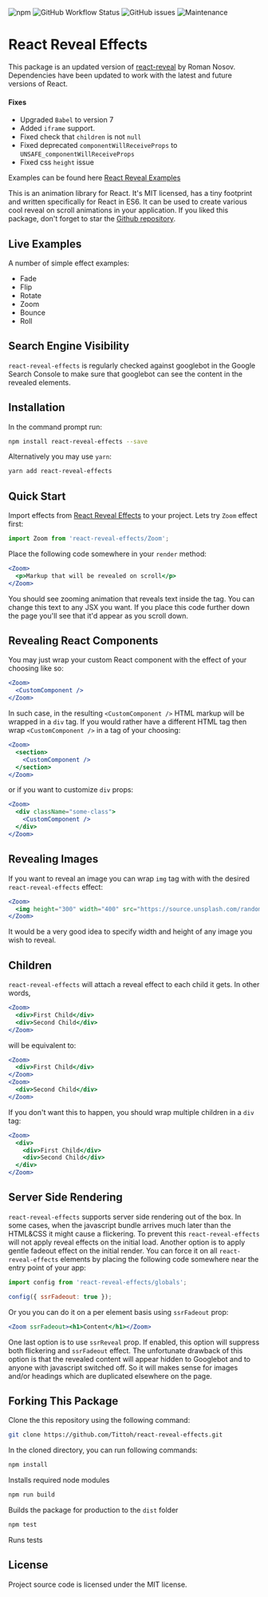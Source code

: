 ![npm](https://img.shields.io/npm/v/react-reveal-effects) ![GitHub Workflow Status](https://img.shields.io/github/workflow/status/tittoh/react-reveal-effects/React%20Reveal%20Effects) ![GitHub issues](https://img.shields.io/github/issues/tittoh/react-reveal-effects) ![Maintenance](https://img.shields.io/maintenance/yes/2020)
# React Reveal Effects

This package is an updated version of [react-reveal](https://github.com/rnosov/react-reveal) by Roman Nosov.
Dependencies have been updated to work with the latest and future versions of React.
#### Fixes
- Upgraded `Babel` to version 7
- Added `iframe` support.
- Fixed check that `children` is not `null`
- Fixed deprecated `componentWillReceiveProps` to `UNSAFE_componentWillReceiveProps`
- Fixed css `height` issue


Examples can be found here [React Reveal Examples](https://www.react-reveal.com/)

This is an animation library for React. It's MIT licensed, has a tiny footprint
and written specifically for React in ES6. It can be used to create various cool reveal
on scroll animations in your application.
If you liked this package, don't forget to star
the [Github repository](https://github.com/rnosov/react-reveal-effects).

## Live Examples

A number of simple effect examples:
- Fade
- Flip
- Rotate
- Zoom
- Bounce
- Roll

## Search Engine Visibility 

`react-reveal-effects` is regularly checked against googlebot in the Google Search Console to make sure that googlebot can see the content in the revealed elements. 

## Installation

In the command prompt run:

```sh
npm install react-reveal-effects --save
```

Alternatively you may use `yarn`:

```sh
yarn add react-reveal-effects
```

## Quick Start

Import effects from [React Reveal Effects](https://www.npmjs.com/package/react-reveal-effects) to your project. Lets try `Zoom` effect first:

```javascript
import Zoom from 'react-reveal-effects/Zoom';
```

Place the following code somewhere in your `render` method: 

```jsx
<Zoom>
  <p>Markup that will be revealed on scroll</p>
</Zoom>
```

You should see zooming animation that reveals text inside the tag. You can change this text to any JSX you want. If you place this code further down the page you'll see that it'd appear as you scroll down.

## Revealing React Components

You may just wrap your custom React component with the effect of your choosing like so:

```jsx
<Zoom>  
  <CustomComponent />
</Zoom>
```

In such case, in the resulting `<CustomComponent />` HTML markup will be wrapped in a `div` tag. If you would rather have a different HTML tag then wrap `<CustomComponent />` in a tag of your choosing:

```jsx
<Zoom>
  <section>
    <CustomComponent />   
  </section>
</Zoom>
```

or if you want to customize `div` props:

```jsx
<Zoom>
  <div className="some-class">
    <CustomComponent />   
  </div>
</Zoom>
```

## Revealing Images

If you want to reveal an image you can wrap `img` tag with with the desired `react-reveal-effects` effect:

```jsx
<Zoom>
  <img height="300" width="400" src="https://source.unsplash.com/random/300x400" />
</Zoom>
```

It would be a very good idea to specify width and height of any image you wish to reveal.

## Children

`react-reveal-effects` will attach a reveal effect to each child it gets. In other words,

```jsx
<Zoom>
  <div>First Child</div>
  <div>Second Child</div>
</Zoom>
```

will be equivalent to:

```jsx
<Zoom>
  <div>First Child</div>
</Zoom>
<Zoom>
  <div>Second Child</div>
</Zoom>  
```

If you don't want this to happen, you should wrap multiple children in a `div` tag:

```jsx
<Zoom>
  <div>
    <div>First Child</div>
    <div>Second Child</div>
  </div>
</Zoom>
```


## Server Side Rendering

`react-reveal-effects` supports server side rendering out of the box. In some cases, when the javascript bundle arrives much later than the HTML&CSS it might cause a flickering. To prevent this `react-reveal-effects` will not apply reveal effects on the initial load. 
Another option is to apply gentle fadeout effect on the initial render. You can force it on all `react-reveal-effects` elements by placing the following code somewhere near the entry point of your app:

```jsx
import config from 'react-reveal-effects/globals';

config({ ssrFadeout: true });
```

Or you you can do it on a per element basis using `ssrFadeout` prop:

```jsx
<Zoom ssrFadeout><h1>Content</h1></Zoom>
```

One last option is to use `ssrReveal` prop. If enabled, this option will suppress both flickering and `ssrFadeout` effect. The unfortunate drawback of this option is that the revealed content will appear hidden to Googlebot and to anyone with javascript switched off. So it will makes sense for images and/or headings which are duplicated elsewhere on the page.

## Forking This Package

Clone the this repository using the following command:

```sh
git clone https://github.com/Tittoh/react-reveal-effects.git
```

In the cloned directory, you can run following commands:

```sh
npm install
```

Installs required node modules

```sh
npm run build
```

Builds the package for production to the `dist` folder

```sh
npm test
```

Runs tests

## License

Project source code is licensed under the MIT license.
